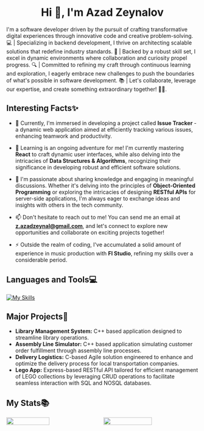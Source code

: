 
<h1 align="center">Hi 👋, I'm Azad Zeynalov</h1>
<p>I'm a software developer driven by the pursuit of crafting transformative digital experiences through innovative code and creative problem-solving. 💻 | Specializing in backend development, I thrive on architecting scalable solutions that redefine industry standards. 🚀 | Backed by a robust skill set, I excel in dynamic environments where collaboration and curiosity propel progress. 🔍 | Committed to refining my craft through continuous learning and exploration, I eagerly embrace new challenges to push the boundaries of what's possible in software development. 📚 | Let's collaborate, leverage our expertise, and create something extraordinary together! 💼✨.</p>


<h2>Interesting Facts✨</h2>

- 🔭 Currently, I'm immersed in developing a project called **Issue Tracker** - a dynamic web application aimed at efficiently tracking various issues, enhancing teamwork and productivity.

- 🌱 Learning is an ongoing adventure for me! I'm currently mastering **React** to craft dynamic user interfaces, while also delving into the intricacies of **Data Structures & Algorithms**, recognizing their significance in developing robust and efficient software solutions.

- 💬 I'm passionate about sharing knowledge and engaging in meaningful discussions. Whether it's delving into the principles of **Object-Oriented Programming** or exploring the intricacies of designing **RESTful APIs** for server-side applications, I'm always eager to exchange ideas and insights with others in the tech community.

- 📫 Don't hesitate to reach out to me! You can send me an email at **z.azadzeynal@gmail.com**, and let's connect to explore new opportunities and collaborate on exciting projects together!

- ⚡ Outside the realm of coding, I've accumulated a solid amount of experience in music production with **Fl Studio**, refining my skills over a considerable period.
<p align="left">
</p>


<h2 align="left">Languages and Tools💻</h2>

 [![My Skills](https://skillicons.dev/icons?i=c,cpp,js,py,php,go,django,react,nodejs,express,mongo,postgres,linux,git,git&perline=15)](https://skillicons.dev)
 

 <h2>Major Projects💼</h2>

 - **Library Management System:** C++ based application designed to streamline library operations.
 - **Assembly Line Simulator:** C++ based application simulating customer order fulfillment through assembly line processes.
 - **Delivery Logistics:** C-based Agile solution engineered to enhance and optimize the delivery process for local transportation companies.
 - **Lego App:** Express-based RESTful API tailored for efficient management of LEGO collections by leveraging CRUD operations to facilitate seamless interaction with SQL and NOSQL databases.

 
<h2>My Stats📚</h2>


<div style="display: flex; flex-direction: row; gap: 20px">
 <img style="heigth: auto; width: 48%;" class="img" src="https://github-readme-stats.vercel.app/api?username=808azad&show_icons=true&theme=neon" />
 <img style="heigth: auto; width: 51%;" class="img" src="https://streak-stats.demolab.com/?user=808azad&theme=neon&layout=compact" />
</div>



